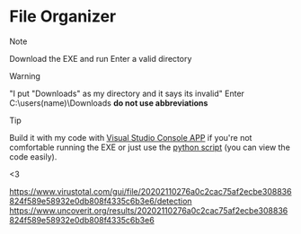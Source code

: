 # File Organizer
> [!NOTE]
> Download the EXE and run
> Enter a valid directory




> [!WARNING]
> "I put "Downloads" as my directory and it says its invalid"
> Enter C:\users\(name)\Downloads **do not use abbreviations**




> [!TIP]
>Build it with my code with [Visual Studio Console APP](https://visualstudio.microsoft.com/downloads/) if you're not comfortable running the EXE or just use the [python script](https://github.com/PenkD/FileOrganizer) (you can view the code easily).


<3

https://www.virustotal.com/gui/file/20202110276a0c2cac75af2ecbe308836824f589e58932e0db808f4335c6b3e6/detection
https://www.uncoverit.org/results/20202110276a0c2cac75af2ecbe308836824f589e58932e0db808f4335c6b3e6


